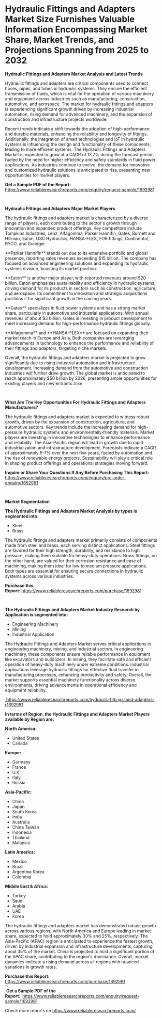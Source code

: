 <p><h1>Hydraulic Fittings and Adapters Market Size Furnishes Valuable Information Encompassing Market Share, Market Trends, and Projections Spanning from 2025 to 2032</h1></p><p><strong>Hydraulic Fittings and Adapters Market Analysis and Latest Trends</strong></p>
<p><p>Hydraulic fittings and adapters are critical components used to connect hoses, pipes, and tubes in hydraulic systems. They ensure the efficient transmission of fluids, which is vital for the operation of various machinery and equipment across industries such as manufacturing, construction, automotive, and aerospace. The market for hydraulic fittings and adapters is experiencing significant growth driven by increasing industrial automation, rising demand for advanced machinery, and the expansion of construction and infrastructure projects worldwide.</p><p>Recent trends indicate a shift towards the adoption of high-performance and durable materials, enhancing the reliability and longevity of fittings. Additionally, the integration of smart technologies and IoT in hydraulic systems is influencing the design and functionality of these components, leading to more efficient systems. The Hydraulic Fittings and Adapters Market is expected to grow at a CAGR of 13.7% during the forecast period, fueled by the need for higher efficiency and safety standards in fluid power applications. As industries continue to evolve, the demand for innovative and customized hydraulic solutions is anticipated to rise, presenting new opportunities for market players.</p></p>
<p><strong>Get a Sample PDF of the Report:&nbsp;</strong> <a href="https://www.reliableresearchreports.com/enquiry/request-sample/1692981?utm_campaign=2809&utm_medium=2&utm_source=Github&utm_content=ia&utm_term=09042025&utm_id=hydraulic-fittings-and-adapters">https://www.reliableresearchreports.com/enquiry/request-sample/1692981</a></p>
<p>&nbsp;</p>
<p><strong>Hydraulic Fittings and Adapters Major Market Players</strong></p>
<p><p>The hydraulic fittings and adapters market is characterized by a diverse range of players, each contributing to the sector's growth through innovation and expanded product offerings. Key competitors include Tompkins Industries, Lenz, Alfagomma, Parker Hannifin, Gates, Burnett and Hillman, Eaton, USC Hydraulics, HANSA-FLEX, FOR fittings, Continental, RYCO, and Grainger.</p><p>**Parker Hannifin** stands out due to its extensive portfolio and global presence, reporting sales revenues exceeding $15 billion. The company has focused on advanced engineering solutions and expanding its hydraulic systems division, boosting its market position.</p><p>**Eaton** is another major player, with reported revenues around $20 billion. Eaton emphasizes sustainability and efficiency in hydraulic systems, driving demand for its products in sectors such as construction, agriculture, and aerospace. Its commitment to innovation and strategic acquisitions positions it for significant growth in the coming years.</p><p>**Gates** specializes in fluid power systems and has a strong market share, particularly in automotive and industrial applications. With annual revenues of about $3 billion, Gates is investing in product development to meet increasing demand for high-performance hydraulic fittings globally.</p><p>**Alfagomma** and **HANSA-FLEX** are focused on expanding their market reach in Europe and Asia. Both companies are leveraging advancements in technology to enhance the performance and reliability of their fittings and adaptors, targeting niche markets.</p><p>Overall, the hydraulic fittings and adapters market is projected to grow significantly due to rising industrial automation and infrastructure development. Increasing demand from the automotive and construction industries will further drive growth. The global market is anticipated to reach approximately $50 billion by 2026, presenting ample opportunities for existing players and new entrants alike.</p></p>
<p>&nbsp;</p>
<p><strong>What Are The Key Opportunities For Hydraulic Fittings and Adapters Manufacturers?</strong></p>
<p><p>The hydraulic fittings and adapters market is expected to witness robust growth, driven by the expansion of construction, agriculture, and automotive sectors. Key trends include the increasing demand for high-pressure hydraulic systems and environmentally-friendly materials. Market players are investing in innovative technologies to enhance performance and reliability. The Asia-Pacific region will lead in growth due to rapid industrialization and infrastructure development. Forecasts indicate a CAGR of approximately 5-7% over the next five years, fueled by automation and the rise of renewable energy projects. Sustainability will play a critical role in shaping product offerings and operational strategies moving forward.</p></p>
<p><strong>Inquire or Share Your Questions If Any Before Purchasing This Report:</strong> <a href="https://www.reliableresearchreports.com/enquiry/pre-order-enquiry/1692981?utm_campaign=2809&utm_medium=2&utm_source=Github&utm_content=ia&utm_term=09042025&utm_id=hydraulic-fittings-and-adapters">https://www.reliableresearchreports.com/enquiry/pre-order-enquiry/1692981</a></p>
<p>&nbsp;</p>
<p><strong>Market Segmentation</strong></p>
<p><strong>The Hydraulic Fittings and Adapters Market Analysis by types is segmented into:</strong></p>
<p><ul><li>Steel</li><li>Brass</li></ul></p>
<p><p>The hydraulic fittings and adapters market primarily consists of components made from steel and brass, each serving distinct applications. Steel fittings are favored for their high strength, durability, and resistance to high pressure, making them suitable for heavy-duty operations. Brass fittings, on the other hand, are valued for their corrosion resistance and ease of machining, making them ideal for low to medium pressure applications. Both types are essential for ensuring secure connections in hydraulic systems across various industries.</p></p>
<p><strong>Purchase this Report:&nbsp;</strong><a href="https://www.reliableresearchreports.com/purchase/1692981?utm_campaign=2809&utm_medium=2&utm_source=Github&utm_content=ia&utm_term=09042025&utm_id=hydraulic-fittings-and-adapters">https://www.reliableresearchreports.com/purchase/1692981</a></p>
<p>&nbsp;</p>
<p><strong>The Hydraulic Fittings and Adapters Market Industry Research by Application is segmented into:</strong></p>
<p><ul><li>Engineering Machinery</li><li>Mining</li><li>Industrial Application</li></ul></p>
<p><p>The Hydraulic Fittings and Adapters Market serves critical applications in engineering machinery, mining, and industrial sectors. In engineering machinery, these components ensure reliable performance in equipment like excavators and bulldozers. In mining, they facilitate safe and efficient operation of heavy-duty machinery under extreme conditions. Industrial applications leverage hydraulic fittings for effective fluid transfer in manufacturing processes, enhancing productivity and safety. Overall, the market supports essential machinery functionality across diverse environments, driving advancements in operational efficiency and equipment reliability.</p></p>
<p><a href="https://www.reliableresearchreports.com/hydraulic-fittings-and-adapters-r1692981?utm_campaign=2809&utm_medium=2&utm_source=Github&utm_content=ia&utm_term=09042025&utm_id=hydraulic-fittings-and-adapters">&nbsp;https://www.reliableresearchreports.com/hydraulic-fittings-and-adapters-r1692981</a></p>
<p><strong>In terms of Region, the Hydraulic Fittings and Adapters Market Players available by Region are:</strong></p>
<p>
    <p> <strong> North America: </strong>
        <ul>
            <li>United States</li>
            <li>Canada</li>
        </ul>
        </p> 
    <p> <strong> Europe: </strong>
        <ul>
            <li>Germany</li>
            <li>France</li>
            <li>U.K.</li>
            <li>Italy</li>
            <li>Russia</li>
        </ul>
        </p> 
    <p> <strong> Asia-Pacific: </strong>
        <ul>
            <li>China</li>
            <li>Japan</li>
            <li>South Korea</li>
            <li>India</li>
            <li>Australia</li>
            <li>China Taiwan</li>
            <li>Indonesia</li>
            <li>Thailand</li>
            <li>Malaysia</li>
        </ul>
        </p> 
    <p> <strong> Latin America: </strong>
        <ul>
            <li>Mexico</li>
            <li>Brazil</li>
            <li>Argentina Korea</li>
            <li>Colombia</li>
        </ul>
        </p> 
    <p> <strong> Middle East & Africa: </strong>
        <ul>
            <li>Turkey</li>
            <li>Saudi</li>
            <li>Arabia</li>
            <li>UAE</li>
            <li>Korea</li>
        </ul>
    </p>
    </p>
<p><p>The hydraulic fittings and adapters market has demonstrated robust growth across various regions, with North America and Europe leading in market share, expected to hold approximately 30% and 25%, respectively. The Asia-Pacific (APAC) region is anticipated to experience the fastest growth, driven by industrial expansion and infrastructure developments, capturing about 35% of the market. China is projected to hold a significant portion of the APAC share, contributing to the region's dominance. Overall, market dynamics indicate a rising demand across all regions with nuanced variations in growth rates.</p></p>
<p><strong>Purchase this Report: </strong><a href="https://www.reliableresearchreports.com/purchase/1692981?utm_campaign=2809&utm_medium=2&utm_source=Github&utm_content=ia&utm_term=09042025&utm_id=hydraulic-fittings-and-adapters">https://www.reliableresearchreports.com/purchase/1692981</a></p>
<p>&nbsp;<strong>Get a Sample PDF of the Report:&nbsp;&nbsp;</strong><a href="https://www.reliableresearchreports.com/enquiry/request-sample/1692981?utm_campaign=2809&utm_medium=2&utm_source=Github&utm_content=ia&utm_term=09042025&utm_id=hydraulic-fittings-and-adapters">https://www.reliableresearchreports.com/enquiry/request-sample/1692981</a></p>
<p><strong></strong></p>
<p>Check more reports on <a href="https://www.reliableresearchreports.com/?utm_campaign=2809&utm_medium=2&utm_source=Github&utm_content=ia&utm_term=09042025&utm_id=hydraulic-fittings-and-adapters">https://www.reliableresearchreports.com/</a></p>